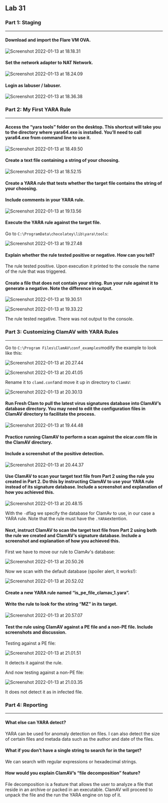 ## Lab 31

### Part 1: Staging

------

#### Download and import the Flare VM OVA.

![Screenshot 2022-01-13 at 18.18.31](https://github.com/pedrocorreiacodes/ops-401/blob/master/screenshots/class-31/Screenshot%202022-01-13%20at%2018.18.31.png)

#### Set the network adapter to NAT Network.

![Screenshot 2022-01-13 at 18.24.09](https://github.com/pedrocorreiacodes/ops-401/blob/master/screenshots/class-31/Screenshot%202022-01-13%20at%2018.24.09.png)

#### Login as labuser / labuser.

![Screenshot 2022-01-13 at 18.36.38](https://github.com/pedrocorreiacodes/ops-401/blob/master/screenshots/class-31/Screenshot%202022-01-13%20at%2018.36.38.png)

### Part 2: My First YARA Rule

------

#### Access the “yara tools” folder on the desktop. This shortcut will take you to the directory where yara64.exe is installed. You’ll need to call yara64.exe from command line to use it.

![Screenshot 2022-01-13 at 18.49.50](https://github.com/pedrocorreiacodes/ops-401/blob/master/screenshots/class-31/Screenshot%202022-01-13%20at%2018.49.50.png)

#### Create a text file containing a string of your choosing.

![Screenshot 2022-01-13 at 18.52.15](https://github.com/pedrocorreiacodes/ops-401/blob/master/screenshots/class-31/Screenshot%202022-01-13%20at%2018.52.15.png)

#### Create a YARA rule that tests whether the target file contains the string of your choosing.

#### Include comments in your YARA rule.

![Screenshot 2022-01-13 at 19.13.56](https://github.com/pedrocorreiacodes/ops-401/blob/master/screenshots/class-31/Screenshot%202022-01-13%20at%2019.13.56.png)

#### Execute the YARA rule against the target file.

Go to `C:\ProgramData\chocolatey\lib\yara\tools`:

![Screenshot 2022-01-13 at 19.27.48](https://github.com/pedrocorreiacodes/ops-401/blob/master/screenshots/class-31/Screenshot%202022-01-13%20at%2019.27.48.png)

#### Explain whether the rule tested positive or negative. How can you tell?

The rule tested positive. Upon execution it printed to the console the name of the rule that was triggered.

#### Create a file that does not contain your string. Run your rule against it to generate a negative. Note the difference in output.

![Screenshot 2022-01-13 at 19.30.51](https://github.com/pedrocorreiacodes/ops-401/blob/master/screenshots/class-31/Screenshot%202022-01-13%20at%2019.30.51.png)

![Screenshot 2022-01-13 at 19.33.22](https://github.com/pedrocorreiacodes/ops-401/blob/master/screenshots/class-31/Screenshot%202022-01-13%20at%2019.33.22.png)

The rule tested negative. There was not output to the console.

### Part 3: Customizing ClamAV with YARA Rules

------

Go to `C:\Program Files\ClamAV\conf_examples`modify the example to look like this:

![Screenshot 2022-01-13 at 20.27.44](https://github.com/pedrocorreiacodes/ops-401/blob/master/screenshots/class-31/Screenshot%202022-01-13%20at%2020.27.44.png)

![Screenshot 2022-01-13 at 20.41.05](https://github.com/pedrocorreiacodes/ops-401/blob/master/screenshots/class-31/Screenshot%202022-01-13%20at%2020.41.05.png)

Rename it to `clamd.conf`and move it up in directory to `ClamAV`:

![Screenshot 2022-01-13 at 20.30.13](https://github.com/pedrocorreiacodes/ops-401/blob/master/screenshots/class-31/Screenshot%202022-01-13%20at%2020.30.13.png)

#### Run Fresh Clam to pull the latest virus signatures database into ClamAV’s database directory. You may need to edit the configuration files in ClamAV directory to facilitate the process.

![Screenshot 2022-01-13 at 19.44.48](https://github.com/pedrocorreiacodes/ops-401/blob/master/screenshots/class-31/Screenshot%202022-01-13%20at%2019.44.48.png)

#### Practice running ClamAV to perform a scan against the eicar.com file in the ClamAV directory.

#### Include a screenshot of the positive detection.

![Screenshot 2022-01-13 at 20.44.37](https://github.com/pedrocorreiacodes/ops-401/blob/master/screenshots/class-31/Screenshot%202022-01-13%20at%2020.44.37.png)

#### Use ClamAV to scan your target text file from Part 2 using the rule you created in Part 2. Do this by instructing ClamAV to use your YARA rule instead of its signature database. Include a screenshot and explanation of how you achieved this.

![Screenshot 2022-01-13 at 20.48.15](https://github.com/pedrocorreiacodes/ops-401/blob/master/screenshots/class-31/Screenshot%202022-01-13%20at%2020.48.15.png)

With the `-d`flag we specify the database for ClamAv to use, in our case a YARA rule. Note that the rule must have the `.YARA`extention.

#### Next, instruct ClamAV to scan the target text file from Part 2 using both the rule we created and ClamAV’s signature database. Include a screenshot and explanation of how you achieved this.

First we have to move our rule to ClamAv's database:

![Screenshot 2022-01-13 at 20.50.26](https://github.com/pedrocorreiacodes/ops-401/blob/master/screenshots/class-31/Screenshot%202022-01-13%20at%2020.50.26.png)

Now we scan with the default database (spoiler alert, it works!):

![Screenshot 2022-01-13 at 20.52.02](https://github.com/pedrocorreiacodes/ops-401/blob/master/screenshots/class-31/Screenshot%202022-01-13%20at%2020.52.02.png)

#### Create a new YARA rule named “is_pe_file_clamav_1.yara”.

#### Write the rule to look for the string “MZ” in its target.

![Screenshot 2022-01-13 at 20.57.07](https://github.com/pedrocorreiacodes/ops-401/blob/master/screenshots/class-31/Screenshot%202022-01-13%20at%2020.57.07.png)

#### Test the rule using ClamAV against a PE file and a non-PE file. Include screenshots and discussion.

Testing against a PE file:

![Screenshot 2022-01-13 at 21.01.51](https://github.com/pedrocorreiacodes/ops-401/blob/master/screenshots/class-31/Screenshot%202022-01-13%20at%2021.01.51.png)

It detects it against the rule.

And now testing against a non-PE file:

![Screenshot 2022-01-13 at 21.03.35](https://github.com/pedrocorreiacodes/ops-401/blob/master/screenshots/class-31/Screenshot%202022-01-13%20at%2021.03.35.png)

It does not detect it as in infected file.

### Part 4: Reporting

------

#### What else can YARA detect?

YARA can be used for anomaly detection on files. I can also detect the size of certain files and metada data such as the author and date of the files.

#### What if you don’t have a single string to search for in the target?

We can search with regular expressions or hexadecimal strings.

#### How would you explain ClamAV’s “file decomposition” feature?

File decomposition is a feature that allows the user to analyze a file that reside in an archive or packed in an executable. ClamAV will proceed to unpack the file and the run the YARA engine on top of it.
